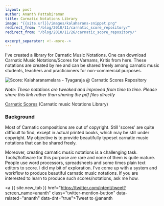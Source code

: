 ```yaml
--- 
layout: post 
author: Ananth Pattabiraman
title: Carnatic Notations Library
image: "{{site.url}}/images/kalaharana-snippet.png"
redirect_from: "/blog/2010/11/carnatic_score_repository/"
redirect_from: "/blog/2010/11/26/carnatic_score_repository/"

excerpt_separator: <!--more-->
--- 
```


I've created a library for Carnatic Music Notations. One can download Carnatic Music Notations/Scores for Varnams, Kritis from here. These notations are created by me and can be shared freely among carnatic music students, teachers and practicioners for non-commercial purposes.

<img class="img-fluid" alt="Score: Kalaharanamelara - Tyagaraja @ Carnatic Scores Repository" src="{{site.url}}/images/kalaharana-snippet.png"/>
<!--more-->

<em>Note: These notations are tweaked and improved from time to time. Please share this link rather than sharing the pdf files directly</em>

<p class='lead'><a {{ site.new_tab }} href='https://ananthp.github.io/carnatic_scores/'>Carnatic Scores</a> (Carnatic music Notations Library)</p>


### Background

Most of Carnatic compositions are out of copyright. Still 'scores' are quite difficult to find, except in actual printed books, which may be still under copyright. My objective is to provide beautifully typeset carnatic music notations that can be shared freely.

Moreover, creating carnatic music notations is a challenging task. Tools/Software for this purpose are rare and none of them is quite mature.  People use word processors, spreadsheets and some times plain text editors to score. I did my bit of exploration. I've come up with a system and workflow to produce beautiful carnatic music notations. If you are interested to learn to produce such scores/notations, ask me how.

<a {{ site.new_tab }} href="https://twitter.com/intent/tweet?screen_name=ananth" class="twitter-mention-button" data-related="ananth" data-dnt="true">Tweet to @ananth</a>
<script>!function(d,s,id){var js,fjs=d.getElementsByTagName(s)[0],p=/^http:/.test(d.location)?'http':'https';if(!d.getElementById(id)){js=d.createElement(s);js.id=id;js.src=p+'://platform.twitter.com/widgets.js';fjs.parentNode.insertBefore(js,fjs);}}(document, 'script', 'twitter-wjs');</script>
